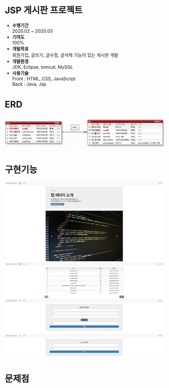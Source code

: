 # JSP 게시판 프로젝트
- **수행기간**  
2020.02 ~ 2020.03   
- **기여도**  
100%   
- **개발목표**  
회원가입, 글쓰기, 글수정, 글삭제 기능이 있는 게시판 개발   
- **개발환경**   
JDK, Eclipse, tomcat, MySQL   
- **사용기술**   
Front : HTML, CSS, JavaScript   
Back : Java, Jsp   
 
# ERD
![erd](/readmeImages/erd.JPG)

# 구현기능
![main](/readmeImages/bbs메인.jpg)
![bbs](/readmeImages/bbs게시판.jpg)
![join](/readmeImages/bbs회원가입.jpg)
![login](/readmeImages/bbs로그인.jpg)
# 문제점
